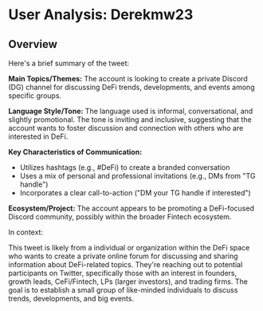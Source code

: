 # User Analysis: Derekmw23

## Overview

Here's a brief summary of the tweet:

**Main Topics/Themes:** The account is looking to create a private Discord (DG) channel for discussing DeFi trends, developments, and events among specific groups.

**Language Style/Tone:** The language used is informal, conversational, and slightly promotional. The tone is inviting and inclusive, suggesting that the account wants to foster discussion and connection with others who are interested in DeFi.

**Key Characteristics of Communication:**

* Utilizes hashtags (e.g., #DeFi) to create a branded conversation
* Uses a mix of personal and professional invitations (e.g., DMs from "TG handle")
* Incorporates a clear call-to-action ("DM your TG handle if interested")

**Ecosystem/Project:** The account appears to be promoting a DeFi-focused Discord community, possibly within the broader Fintech ecosystem.

In context:

This tweet is likely from a individual or organization within the DeFi space who wants to create a private online forum for discussing and sharing information about DeFi-related topics. They're reaching out to potential participants on Twitter, specifically those with an interest in founders, growth leads, CeFi/Fintech, LPs (larger investors), and trading firms. The goal is to establish a small group of like-minded individuals to discuss trends, developments, and big events.